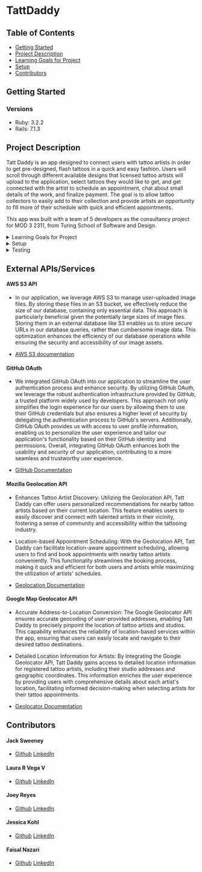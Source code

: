 # TattDaddy

## Table of Contents
- [Getting Started](#getting-started)
- [Project Description](#project-description)
- [Learning Goals for Project](#learning-goals-for-project)
- [Setup](#setup)
- [Contributors](#contributors)

## Getting Started
### Versions
- Ruby: 3.2.2
- Rails: 7.1.3

## Project Description

Tatt Daddy is an app designed to connect users with tattoo artists in order to get pre-designed, flash tattoos in a quick and easy fashion. Users will scroll through different available designs that licensed tattoo artists will upload to the application, select tattoos they would like to get, and get connected with the artist to schedule an appointment, chat about small details of the work, and finalize payment. The goal is to allow tattoo collectors to easily add to their collection and provide artists an opportunity to fill more of their schedule with quick and efficient appointments.

This app was built with a team of 5 developers as the consultancy project for MOD 3 2311, from Turing School of Software and Design.

<details>
  <summary>Learning Goals for Project</summary>
- To learn how to build something custom from an idea, going from conceptualization to a final product.
- Better time estimates and reasonable goals for project tasks.
- Experience to build a collaborative Full stack app.
- Creating a unique app and managing tasks as a team.
- Get experience to create and build a project from scratch.
</details>

<details>
  <summary>Setup</summary>
  1. Fork and/or Clone this Repo from GitHub.
  2. In your terminal use `$ git clone <ssh or https path>`.
  3. Change into the cloned directory using `$ cd example`.
  4. Install the gem packages using `$ bundle install`.
  5. Database Migrations can be set up by running: 
  ``` bash 
  $ rails rake db:{drop,create,migrate,seed}
  ```
</details>

<details>
  <summary>Testing</summary>

  Test using the terminal utilizing RSpec:

  ```bash
  $ bundle exec rspec spec/<follow directory path to test specific files>
  ```

  or test the whole suite with `$ bundle exec rspec`
</details>

## External APIs/Services
#### AWS S3 API
  - In our application, we leverage AWS S3 to manage user-uploaded image files. By storing these files in an S3 bucket, we effectively reduce the size of our database, containing only essential data. This approach is particularly beneficial given the potentially large sizes of image files. Storing them in an external database like S3 enables us to store secure URLs in our database queries, rather than cumbersome image data. This optimization enhances the efficiency of our database operations while ensuring the security and accessibility of our image assets. 

  - [AWS S3 documentation](https://aws.amazon.com/s3/)

#### GitHub OAuth
- We integrated GitHub OAuth into our application to streamline the user authentication process and enhance security. By utilizing GitHub OAuth, we leverage the robust authentication infrastructure provided by GitHub, a trusted platform widely used by developers. This approach not only simplifies the login experience for our users by allowing them to use their GitHub credentials but also ensures a higher level of security by delegating the authentication process to GitHub's servers. Additionally, GitHub OAuth provides us with access to user profile information, enabling us to personalize the user experience and tailor our application's functionality based on their GitHub identity and permissions. Overall, integrating GitHub OAuth enhances both the usability and security of our application, contributing to a more seamless and trustworthy user experience.

- [GitHub Documentation](https://docs.github.com/en/apps/oauth-apps/building-oauth-apps/authorizing-oauth-apps#web-application-flow)

#### Mozilla Geolocation API
- Enhances Tattoo Artist Discovery: Utilizing the Geolocation API, Tatt Daddy can offer users personalized recommendations for nearby tattoo artists based on their current location. This feature enables users to easily discover and connect with talented artists in their vicinity, fostering a sense of community and accessibility within the tattooing industry.

- Location-based Appointment Scheduling: With the Geolocation API, Tatt Daddy can facilitate location-aware appointment scheduling, allowing users to find and book appointments with nearby tattoo artists conveniently. This functionality streamlines the booking process, making it quick and efficient for both users and artists while maximizing the utilization of artists' schedules.

- [Geolocation Documentation](https://developer.mozilla.org/en-US/docs/Web/API/Geolocation/getCurrentPosition)

#### Google Map Geolocator API
- Accurate Address-to-Location Conversion: The Google Geolocator API ensures accurate geocoding of user-provided addresses, enabling Tatt Daddy to precisely pinpoint the location of tattoo artists and studios. This capability enhances the reliability of location-based services within the app, ensuring that users can easily locate and navigate to their desired tattoo destinations.

- Detailed Location Information for Artists: By integrating the Google Geolocator API, Tatt Daddy gains access to detailed location information for registered tattoo artists, including their studio addresses and geographic coordinates. This information enriches the user experience by providing users with comprehensive details about each artist's location, facilitating informed decision-making when selecting artists for their tattoo appointments.

- [Geolocator Documentation](https://developers.google.com/maps/documentation/geolocation/overview)

## Contributors
#### Jack Sweeney   	 
- [Github](https://github.com/JackCSweeney) [LinkedIn](https://www.linkedin.com/in/jack-sweeney-024043274/)

#### Laura R Vega V 	 
- [Github](https://github.com/laurarvegav) [LinkedIn](https://www.linkedin.com/in/laurarvegav/) 

#### Joey Reyes 		 
- [Github](https://github.com/JRIV-10) [LinkedIn](https://www.linkedin.com/in/josereyes10/)

#### Jessica Kohl 		 
- [Github](https://github.com/kohljd) [LinkedIn](https://www.linkedin.com/in/jessica-kohl-545785113/)

#### Faisal Nazari 		 
- [Github](https://github.com/mfaisalnazari) [LinkedIn](https://www.linkedin.com/in/mfaisalnazari/) 
